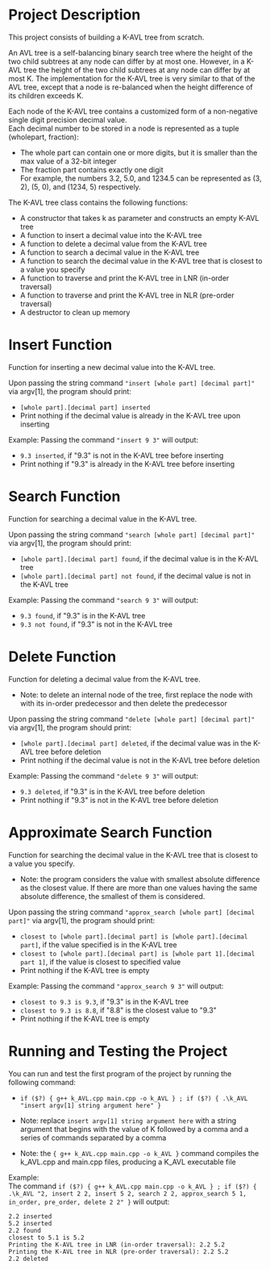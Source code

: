 # Project Description

This project consists of building a K-AVL tree from scratch.

An AVL tree is a self-balancing binary search tree where the height of the two child subtrees at any node can differ by at most one.
However, in a K-AVL tree the height of the two child subtrees at any node can differ by at most K.
The implementation for the K-AVL tree is very similar to that of the AVL tree, except that a node is re-balanced when the height difference of its children exceeds K.

Each node of the K-AVL tree contains a customized form of a non-negative single digit precision decimal value. <br />
Each decimal number to be stored in a node is represented as a tuple (wholepart, fraction):
- The whole part can contain one or more digits, but it is smaller than the max value of a 32-bit integer
- The fraction part contains exactly one digit <br />
For example, the numbers 3.2, 5.0, and 1234.5 can be represented as (3, 2), (5, 0), and (1234, 5) respectively.

The K-AVL tree class contains the following functions:
- A constructor that takes k as parameter and constructs an empty K-AVL tree
- A function to insert a decimal value into the K-AVL tree
- A function to delete a decimal value from the K-AVL tree
- A function to search a decimal value in the K-AVL tree
- A function to search the decimal value in the K-AVL tree that is closest to a value you specify
- A function to traverse and print the K-AVL tree in LNR (in-order traversal)
- A function to traverse and print the K-AVL tree in NLR (pre-order traversal)
- A destructor to clean up memory

# Insert Function

Function for inserting a new decimal value into the K-AVL tree.

Upon passing the string command `"insert [whole part] [decimal part]"` via argv[1], the program should print:
- `[whole part].[decimal part] inserted`
- Print nothing if the decimal value is already in the K-AVL tree upon inserting

Example:
Passing the command `"insert 9 3"` will output:
- `9.3 inserted`, if "9.3" is not in the K-AVL tree before inserting
- Print nothing if "9.3" is already in the K-AVL tree before inserting

# Search Function

Function for searching a decimal value in the K-AVL tree.

Upon passing the string command `"search [whole part] [decimal part]"` via argv[1], the program should print:
- `[whole part].[decimal part] found`, if the decimal value is in the K-AVL tree
- `[whole part].[decimal part] not found`, if the decimal value is not in the K-AVL tree

Example:
Passing the command `"search 9 3"` will output:
- `9.3 found`, if "9.3" is in the K-AVL tree
- `9.3 not found`, if "9.3" is not in the K-AVL tree

# Delete Function

Function for deleting a decimal value from the K-AVL tree. <br />

- Note: to delete an internal node of the tree, first replace the node with with its in-order predecessor and then delete the predecessor

Upon passing the string command `"delete [whole part] [decimal part]"` via argv[1], the program should print:
- `[whole part].[decimal part] deleted`, if the decimal value was in the K-AVL tree before deletion
- Print nothing if the decimal value is not in the K-AVL tree before deletion

Example:
Passing the command `"delete 9 3"` will output:
- `9.3 deleted`, if "9.3" is in the K-AVL tree before deletion
- Print nothing if "9.3" is not in the K-AVL tree before deletion

# Approximate Search Function

Function for searching the decimal value in the K-AVL tree that is closest to a value you specify.

- Note: the program considers the value with smallest absolute difference as the closest value.
        If there are more than one values having the same absolute difference, the smallest of them is considered.

Upon passing the string command `"approx_search [whole part] [decimal part]"` via argv[1], the program should print:
- `closest to [whole part].[decimal part] is [whole part].[decimal part]`, if the value specified is in the K-AVL tree
- `closest to [whole part].[decimal part] is [whole part 1].[decimal part 1]`, if the value is closest to specified value
- Print nothing if the K-AVL tree is empty

Example:
Passing the command `"approx_search 9 3"` will output:
- `closest to 9.3 is 9.3`, if "9.3" is in the K-AVL tree
- `closest to 9.3 is 8.8`, if "8.8" is the closest value to "9.3"
- Print nothing if the K-AVL tree is empty

# Running and Testing the Project

You can run and test the first program of the project by running the following command:

- `if ($?) { g++ k_AVL.cpp main.cpp -o k_AVL } ; if ($?) { .\k_AVL "insert argv[1] string argument here" }`

- Note: replace `insert argv[1] string argument here` with a string argument that begins with the value of K followed by a comma and a series of commands separated by a comma

- Note: the `{ g++ k_AVL.cpp main.cpp -o k_AVL }` command compiles the k_AVL.cpp and main.cpp files, producing a K_AVL executable file

Example: <br />
The command `if ($?) { g++ k_AVL.cpp main.cpp -o k_AVL } ; if ($?) { .\k_AVL "2, insert 2 2, insert 5 2, search 2 2, approx_search 5 1, in_order, pre_order, delete 2 2" }` will output: <br />

`2.2 inserted` <br />
`5.2 inserted` <br />
`2.2 found` <br />
`closest to 5.1 is 5.2` <br />
`Printing the K-AVL tree in LNR (in-order traversal): 2.2 5.2` <br />
`Printing the K-AVL tree in NLR (pre-order traversal): 2.2 5.2` <br />
`2.2 deleted` <br />